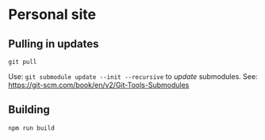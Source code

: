# Personal site

## Pulling in updates

`git pull`

Use: `git submodule update --init --recursive` to _update_ submodules. See: https://git-scm.com/book/en/v2/Git-Tools-Submodules

## Building

`npm run build`
